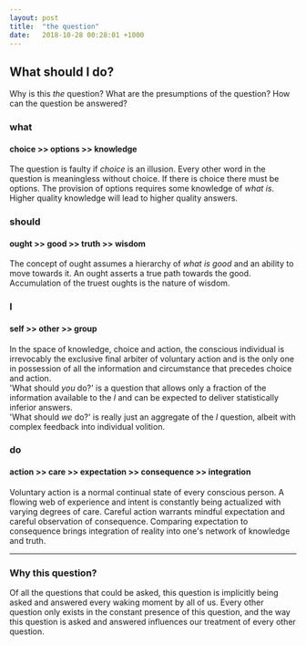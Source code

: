```yaml
---
layout: post
title:  "the question"
date:   2018-10-28 00:28:01 +1000
---
```


## What should I do?
Why is this *the* question? What are the presumptions of the question? How can the question be answered?

### what
#### choice >> options >> knowledge
The question is faulty if *choice* is an illusion.  Every other word in the question is meaningless without choice.  If there is choice there must be options.  The provision of options requires some knowledge of *what is*.  Higher quality knowledge will lead to higher quality answers.

### should
#### ought >> good >> truth >> wisdom
The concept of ought assumes a hierarchy of *what is good* and an ability to move towards it.  An ought asserts a true path towards the good.  Accumulation of the truest oughts is the nature of wisdom.

### I
#### self >> other >> group
In the space of knowledge, choice and action, the conscious individual is irrevocably the exclusive final arbiter of voluntary action and is the only one in possession of all the information and circumstance that precedes choice and action.  
'What should *you* do?' is a question that allows only a fraction of the information available to the *I* and can be expected to deliver statistically inferior answers.  
'What should *we* do?' is really just an aggregate of the *I* question, albeit with complex feedback into individual volition.

### do
#### action >> care >> expectation >> consequence >> integration
Voluntary action is a normal continual state of every conscious person. A flowing web of experience and intent is constantly being actualized with varying degrees of care. Careful action warrants mindful expectation and careful observation of consequence. Comparing expectation to consequence brings integration of reality into one's network of knowledge and truth.  

---
### Why this question?
Of all the questions that could be asked, this question is implicitly being asked and answered every waking moment by all of us.  Every other question only exists in the constant presence of this question, and the way this question is asked and answered influences our treatment of every other question.
